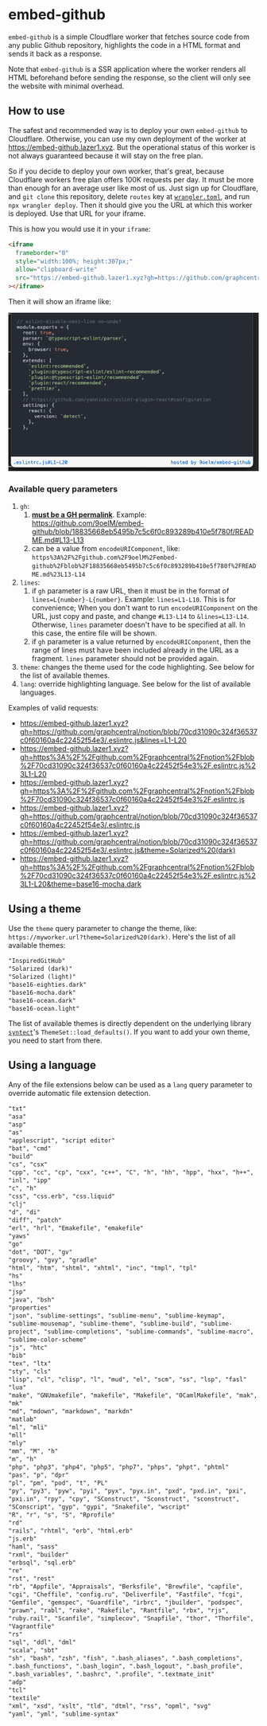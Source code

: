 # embed-github

`embed-github` is a simple Cloudflare worker that fetches source code from any public Github repository, highlights the code in a HTML format and sends it back as a response.

Note that `embed-github` is a SSR application where the worker renders all HTML beforehand before sending the response, so the client will only see the website with minimal overhead.

## How to use

The safest and recommended way is to deploy your own `embed-github` to Cloudflare. Otherwise, you can use my own deployment of the worker at https://embed-github.lazer1.xyz. But the operational status of this worker is not always guaranteed because it will stay on the free plan.

So if you decide to deploy your own worker, that's great, because Cloudflare workers free plan offers 100K requests per day. It must be more than enough for an average user like most of us. Just sign up for Cloudflare, and `git clone` this repository, delete `routes` key at [`wrangler.toml`](./wrangler.toml), and run `npx wrangler deploy`. Then it should give you the URL at which this worker is deployed. Use that URL for your iframe.

This is how you would use it in your `iframe`:

```html
<iframe
  frameborder="0"
  style="width:100%; height:307px;"
  allow="clipboard-write"
  src="https://embed-github.lazer1.xyz?gh=https://github.com/graphcentral/notion/blob/70cd31090c324f36537c0f60160a4c22452f54e3/.eslintrc.js&lines=L1-L20"
></iframe>
```

Then it will show an iframe like:

![iframe Screenshot](./iframe-screenshot.png)

### Available query parameters

1. `gh`:
   1. **[must be a GH permalink](https://docs.github.com/en/repositories/working-with-files/using-files/getting-permanent-links-to-files#press-y-to-permalink-to-a-file-in-a-specific-commit)**. Example: https://github.com/9oelM/embed-github/blob/18835668eb5495b7c5c6f0c893289b410e5f780f/README.md#L13-L13
   1. can be a value from `encodeURIComponent`, like: `https%3A%2F%2Fgithub.com%2F9oelM%2Fembed-github%2Fblob%2F18835668eb5495b7c5c6f0c893289b410e5f780f%2FREADME.md%23L13-L14`
2. `lines`:
   1. if `gh` parameter is a raw URL, then it must be in the format of `lines=L{number}-L{number}`. Example: `lines=L1-L10`. This is for convenience; When you don't want to run `encodeURIComponent` on the URL, just copy and paste, and change `#L13-L14` to `&lines=L13-L14`. Otherwise, `lines` parameter doesn't have to be specified at all. In this case, the entire file will be shown.
   1. if `gh` parameter is a value returned by `encodeURIComponent`, then the range of lines must have been included already in the URL as a fragment. `lines` parameter should not be provided again.
3. `theme`: changes the theme used for the code highlighting. See below for the list of available themes.
4. `lang`: override highlighting language. See below for the list of available languages.

Examples of valid requests:

- https://embed-github.lazer1.xyz?gh=https://github.com/graphcentral/notion/blob/70cd31090c324f36537c0f60160a4c22452f54e3/.eslintrc.js&lines=L1-L20
- https://embed-github.lazer1.xyz?gh=https%3A%2F%2Fgithub.com%2Fgraphcentral%2Fnotion%2Fblob%2F70cd31090c324f36537c0f60160a4c22452f54e3%2F.eslintrc.js%23L1-L20
- https://embed-github.lazer1.xyz?gh=https%3A%2F%2Fgithub.com%2Fgraphcentral%2Fnotion%2Fblob%2F70cd31090c324f36537c0f60160a4c22452f54e3%2F.eslintrc.js
- https://embed-github.lazer1.xyz?gh=https://github.com/graphcentral/notion/blob/70cd31090c324f36537c0f60160a4c22452f54e3/.eslintrc.js
- https://embed-github.lazer1.xyz?gh=https://github.com/graphcentral/notion/blob/70cd31090c324f36537c0f60160a4c22452f54e3/.eslintrc.js&theme=Solarized%20(dark)
- https://embed-github.lazer1.xyz?gh=https%3A%2F%2Fgithub.com%2Fgraphcentral%2Fnotion%2Fblob%2F70cd31090c324f36537c0f60160a4c22452f54e3%2F.eslintrc.js%23L1-L20&theme=base16-mocha.dark

## Using a theme

Use the `theme` query parameter to change the theme, like: `https://myworker.url?theme=Solarized%20(dark)`. Here's the list of all available themes:

```
"InspiredGitHub"
"Solarized (dark)"
"Solarized (light)"
"base16-eighties.dark"
"base16-mocha.dark"
"base16-ocean.dark"
"base16-ocean.light"
```

The list of available themes is directly dependent on the underlying library [`syntect`](https://github.com/trishume/syntect/)'s `ThemeSet::load_defaults()`. If you want to add your own theme, you need to start from there.

## Using a language

Any of the file extensions below can be used as a `lang` query parameter to override automatic file extension detection.

```
"txt"
"asa"
"asp"
"as"
"applescript", "script editor"
"bat", "cmd"
"build"
"cs", "csx"
"cpp", "cc", "cp", "cxx", "c++", "C", "h", "hh", "hpp", "hxx", "h++", "inl", "ipp"
"c", "h"
"css", "css.erb", "css.liquid"
"clj"
"d", "di"
"diff", "patch"
"erl", "hrl", "Emakefile", "emakefile"
"yaws"
"go"
"dot", "DOT", "gv"
"groovy", "gvy", "gradle"
"html", "htm", "shtml", "xhtml", "inc", "tmpl", "tpl"
"hs"
"lhs"
"jsp"
"java", "bsh"
"properties"
"json", "sublime-settings", "sublime-menu", "sublime-keymap", "sublime-mousemap", "sublime-theme", "sublime-build", "sublime-project", "sublime-completions", "sublime-commands", "sublime-macro", "sublime-color-scheme"
"js", "htc"
"bib"
"tex", "ltx"
"sty", "cls"
"lisp", "cl", "clisp", "l", "mud", "el", "scm", "ss", "lsp", "fasl"
"lua"
"make", "GNUmakefile", "makefile", "Makefile", "OCamlMakefile", "mak", "mk"
"md", "mdown", "markdown", "markdn"
"matlab"
"ml", "mli"
"mll"
"mly"
"mm", "M", "h"
"m", "h"
"php", "php3", "php4", "php5", "php7", "phps", "phpt", "phtml"
"pas", "p", "dpr"
"pl", "pm", "pod", "t", "PL"
"py", "py3", "pyw", "pyi", "pyx", "pyx.in", "pxd", "pxd.in", "pxi", "pxi.in", "rpy", "cpy", "SConstruct", "Sconstruct", "sconstruct", "SConscript", "gyp", "gypi", "Snakefile", "wscript"
"R", "r", "s", "S", "Rprofile"
"rd"
"rails", "rhtml", "erb", "html.erb"
"js.erb"
"haml", "sass"
"rxml", "builder"
"erbsql", "sql.erb"
"re"
"rst", "rest"
"rb", "Appfile", "Appraisals", "Berksfile", "Brewfile", "capfile", "cgi", "Cheffile", "config.ru", "Deliverfile", "Fastfile", "fcgi", "Gemfile", "gemspec", "Guardfile", "irbrc", "jbuilder", "podspec", "prawn", "rabl", "rake", "Rakefile", "Rantfile", "rbx", "rjs", "ruby.rail", "Scanfile", "simplecov", "Snapfile", "thor", "Thorfile", "Vagrantfile"
"rs"
"sql", "ddl", "dml"
"scala", "sbt"
"sh", "bash", "zsh", "fish", ".bash_aliases", ".bash_completions", ".bash_functions", ".bash_login", ".bash_logout", ".bash_profile", ".bash_variables", ".bashrc", ".profile", ".textmate_init"
"adp"
"tcl"
"textile"
"xml", "xsd", "xslt", "tld", "dtml", "rss", "opml", "svg"
"yaml", "yml", "sublime-syntax"
```
